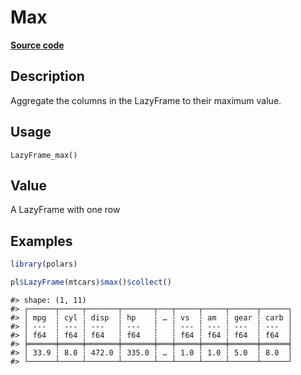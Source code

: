 

# Max

[**Source code**](https://github.com/pola-rs/r-polars/tree/main/R/lazyframe__lazy.R#L897)

## Description

Aggregate the columns in the LazyFrame to their maximum value.

## Usage

<pre><code class='language-R'>LazyFrame_max()
</code></pre>

## Value

A LazyFrame with one row

## Examples

``` r
library(polars)

pl$LazyFrame(mtcars)$max()$collect()
```

    #> shape: (1, 11)
    #> ┌──────┬─────┬───────┬───────┬───┬─────┬─────┬──────┬──────┐
    #> │ mpg  ┆ cyl ┆ disp  ┆ hp    ┆ … ┆ vs  ┆ am  ┆ gear ┆ carb │
    #> │ ---  ┆ --- ┆ ---   ┆ ---   ┆   ┆ --- ┆ --- ┆ ---  ┆ ---  │
    #> │ f64  ┆ f64 ┆ f64   ┆ f64   ┆   ┆ f64 ┆ f64 ┆ f64  ┆ f64  │
    #> ╞══════╪═════╪═══════╪═══════╪═══╪═════╪═════╪══════╪══════╡
    #> │ 33.9 ┆ 8.0 ┆ 472.0 ┆ 335.0 ┆ … ┆ 1.0 ┆ 1.0 ┆ 5.0  ┆ 8.0  │
    #> └──────┴─────┴───────┴───────┴───┴─────┴─────┴──────┴──────┘
